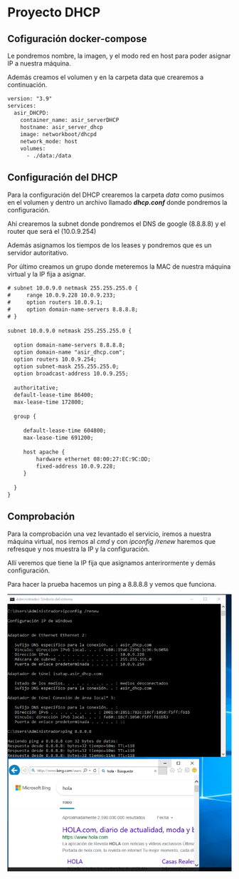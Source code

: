 # Proyecto DHCP

## Cofiguración docker-compose

Le pondremos nombre, la imagen, y el modo red en host para poder asignar IP a nuestra máquina.

Además creamos el volumen y en la carpeta data que crearemos a continuación.

~~~
version: "3.9"
services: 
  asir_DHCPD:
    container_name: asir_serverDHCP
    hostname: asir_server_dhcp
    image: networkboot/dhcpd
    network_mode: host
    volumes:
      - ./data:/data
~~~

## Configuración del DHCP

Para la configuración del DHCP crearemos la carpeta _data_ como pusimos en el volumen y dentro un archivo llamado _**dhcp.conf**_ donde pondremos la configuración.

Ahí crearemos la subnet donde pondremos el DNS de google (8.8.8.8) y el router que será el (10.0.9.254)

Además asignamos los tiempos de los leases y pondremos que es un servidor autoritativo.

Por último creamos un grupo donde meteremos la MAC de nuestra máquina virtual y la IP fija a asignar.

~~~
# subnet 10.0.9.0 netmask 255.255.255.0 {    
#     range 10.0.9.228 10.0.9.233;    
#     option routers 10.0.9.1;    
#     option domain-name-servers 8.8.8.8;    
# }

subnet 10.0.9.0 netmask 255.255.255.0 {

  option domain-name-servers 8.8.8.8;
  option domain-name "asir_dhcp.com";
  option routers 10.0.9.254;
  option subnet-mask 255.255.255.0;
  option broadcast-address 10.0.9.255;

  authoritative;
  default-lease-time 86400;
  max-lease-time 172800;

  group {

     default-lease-time 604800;
     max-lease-time 691200;

     host apache {
         hardware ethernet 08:00:27:EC:9C:DD;
         fixed-address 10.0.9.228;
     }

  }
}
~~~

## Comprobación

Para la comprobación una vez levantado el servicio, iremos a nuestra máquina virtual, nos iremos al _cmd_ y con _ipconfig /renew_ haremos que refresque y nos muestra la IP y la configuración.

Allí veremos que tiene la IP fija que asignamos anterirormente y demás configuración.

Para hacer la prueba hacemos un ping a 8.8.8.8 y vemos que funciona.

![imgMaquina](https://github.com/HugoCea/ProyectoDHCP/blob/master/imagenes/imgmaquina.png)



























